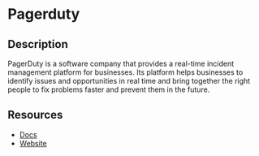 # Pagerduty

## Description
PagerDuty is a software company that provides a real-time incident management platform for businesses. Its platform helps businesses to identify issues and opportunities in real time and bring together the right people to fix problems faster and prevent them in the future.

## Resources
* [Docs](https://developer.pagerduty.com/api-reference)
* [Website](pagerduty.com)